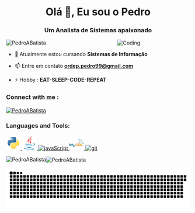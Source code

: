 <h1 align="center">Olá 👋, Eu sou o Pedro</h1>
<h3 align="center">Um Analista de Sistemas apaixonado</h3>
<img align="right" alt="Coding" width="200" src="https://github.com/user-attachments/assets/0f18a16c-32a1-49aa-8ead-6e8eccdac095">

<p align="left"> <img src="https://komarev.com/ghpvc/?username=cyrolux123&label=Profile%20views&color=0e75b6&style=flat" alt="PedroABatista" /> </p>

- 🌱 Atualmente estou cursando  **Sistemas de Informação**

- 📫 Entre em contato **ordep.pedro99@gmail.com**

- ⚡ Hobby : **EAT-SLEEP-CODE-REPEAT**

<h3 align="left">Connect with me :</h3>
<p align="left">
<a href="https://www.linkedin.com/in/pedro-batista-452ba71b2/" target="blank"><img align="center" src="src="https://cdn.jsdelivr.net/gh/devicons/devicon@latest/icons/linkedin/linkedin-original.svg" alt="PedroABatista" height="30" width="40" /></a>
</p>

<h3 align="left">Languages and Tools:</h3>
<p align="left"> 
  <a href="https://www.python.org" target="_blank" rel="noreferrer"> <img src="https://raw.githubusercontent.com/devicons/devicon/master/icons/python/python-original.svg" alt="python" width="40" height="40"/> </a> 
  <a href="https://www.oracle.com/br/" target="_blank" rel="noreferrer"> <img src="https://raw.githubusercontent.com/devicons/devicon/master/icons/java/java-original.svg" alt="java" width="40" height="40"/> </a> 
  <a href="https://developer.mozilla.org/en-US/docs/Web/JavaScript" target="_blank" rel="noreferrer"> <img src="https://cdn.jsdelivr.net/gh/devicons/devicon@latest/icons/javascript/javascript-original.svg" alt="javaScript" width="40" height="40"/> </a>

  <a href="https://www.mysql.com" target="_blank" rel="noreferrer">
    <img src="https://raw.githubusercontent.com/devicons/devicon/master/icons/mysql/mysql-original-wordmark.svg" alt="mysql" width="40" height="40"/>
 </a>
  <a href="https://git-scm.com/" target="_blank" rel="noreferrer"> <img src="https://www.vectorlogo.zone/logos/git-scm/git-scm-icon.svg" alt="git" width="40" height="40"/> </a>
</p>

<p><img align="left" src="https://github-readme-stats.vercel.app/api/top-langs?username=PedroABatista&show_icons=true&locale=en&layout=compact" alt="PedroABatista" /></p>
<p><img align="center" src="https://github-readme-streak-stats.herokuapp.com/?user=PedroABatista&" alt="PedroABatista" /></p>

![Snake animation](https://github.com/PedroABatista/PedroABatista/blob/output/github-contribution-grid-snake.svg)
